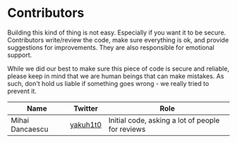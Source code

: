 # Contributors

Building this kind of thing is not easy. Especially if you want it to be secure. Contributors write/review the code, make sure everything is ok, and provide suggestions for improvements. They are also responsible for emotional support.

While we did our best to make sure this piece of code is secure and reliable, please keep in mind that we are human beings that can make mistakes. As such, don't hold us liable if something goes wrong - we really tried to prevent it.

| Name | Twitter | Role |
|---|---|---|
| Mihai Dancaescu | [yakuh1t0](https://twitter.com/yakuh1t0) | Initial code, asking a lot of people for reviews |